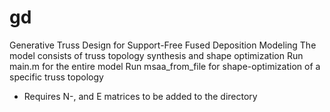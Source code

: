 # gd
Generative Truss Design for Support-Free Fused Deposition Modeling
The model consists of truss topology synthesis and shape optimization
Run main.m for the entire model 
Run msaa_from_file for shape-optimization of a specific truss topology
- Requires N-, and E matrices to be added to the directory
